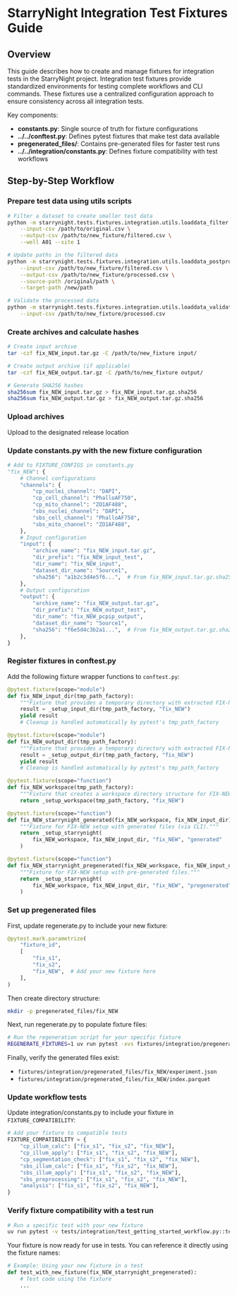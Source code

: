 # StarryNight Integration Test Fixtures Guide

## Overview

This guide describes how to create and manage fixtures for integration tests in the StarryNight project. Integration test fixtures provide standardized environments for testing complete workflows and CLI commands. These fixtures use a centralized configuration approach to ensure consistency across all integration tests.

Key components:
- **constants.py**: Single source of truth for fixture configurations
- **../../conftest.py**: Defines pytest fixtures that make test data available
- **pregenerated_files/**: Contains pre-generated files for faster test runs
- **../../integration/constants.py**: Defines fixture compatibility with test workflows

## Step-by-Step Workflow

### Prepare test data using utils scripts

```bash
# Filter a dataset to create smaller test data
python -m starrynight.tests.fixtures.integration.utils.loaddata_filter \
    --input-csv /path/to/original.csv \
    --output-csv /path/to/new_fixture/filtered.csv \
    --well A01 --site 1

# Update paths in the filtered data
python -m starrynight.tests.fixtures.integration.utils.loaddata_postprocess \
    --input-csv /path/to/new_fixture/filtered.csv \
    --output-csv /path/to/new_fixture/processed.csv \
    --source-path /original/path \
    --target-path /new/path

# Validate the processed data
python -m starrynight.tests.fixtures.integration.utils.loaddata_validate \
    --input-csv /path/to/new_fixture/processed.csv
```

### Create archives and calculate hashes

```bash
# Create input archive
tar -czf fix_NEW_input.tar.gz -C /path/to/new_fixture input/

# Create output archive (if applicable)
tar -czf fix_NEW_output.tar.gz -C /path/to/new_fixture output/

# Generate SHA256 hashes
sha256sum fix_NEW_input.tar.gz > fix_NEW_input.tar.gz.sha256
sha256sum fix_NEW_output.tar.gz > fix_NEW_output.tar.gz.sha256
```

###  Upload archives

Upload to the designated release location

### Update constants.py with the new fixture configuration

```python
# Add to FIXTURE_CONFIGS in constants.py
"fix_NEW": {
    # Channel configurations
    "channels": {
        "cp_nuclei_channel": "DAPI",
        "cp_cell_channel": "PhalloAF750",
        "cp_mito_channel": "ZO1AF488",
        "sbs_nuclei_channel": "DAPI",
        "sbs_cell_channel": "PhalloAF750",
        "sbs_mito_channel": "ZO1AF488",
    },
    # Input configuration
    "input": {
        "archive_name": "fix_NEW_input.tar.gz",
        "dir_prefix": "fix_NEW_input_test",
        "dir_name": "fix_NEW_input",
        "dataset_dir_name": "Source1",
        "sha256": "a1b2c3d4e5f6...",  # From fix_NEW_input.tar.gz.sha256
    },
    # Output configuration
    "output": {
        "archive_name": "fix_NEW_output.tar.gz",
        "dir_prefix": "fix_NEW_output_test",
        "dir_name": "fix_NEW_pcpip_output",
        "dataset_dir_name": "Source1",
        "sha256": "f6e5d4c3b2a1...",  # From fix_NEW_output.tar.gz.sha256
    },
}
```

### Register fixtures in conftest.py

Add the following fixture wrapper functions to `conftest.py`:

```python
@pytest.fixture(scope="module")
def fix_NEW_input_dir(tmp_path_factory):
    """Fixture that provides a temporary directory with extracted FIX-NEW input data."""
    result = _setup_input_dir(tmp_path_factory, "fix_NEW")
    yield result
    # Cleanup is handled automatically by pytest's tmp_path_factory

@pytest.fixture(scope="module")
def fix_NEW_output_dir(tmp_path_factory):
    """Fixture that provides a temporary directory with extracted FIX-NEW output data."""
    result = _setup_output_dir(tmp_path_factory, "fix_NEW")
    yield result
    # Cleanup is handled automatically by pytest's tmp_path_factory

@pytest.fixture(scope="function")
def fix_NEW_workspace(tmp_path_factory):
    """Fixture that creates a workspace directory structure for FIX-NEW tests."""
    return _setup_workspace(tmp_path_factory, "fix_NEW")

@pytest.fixture(scope="function")
def fix_NEW_starrynight_generated(fix_NEW_workspace, fix_NEW_input_dir):
    """Fixture for FIX-NEW setup with generated files (via CLI)."""
    return _setup_starrynight(
        fix_NEW_workspace, fix_NEW_input_dir, "fix_NEW", "generated"
    )

@pytest.fixture(scope="function")
def fix_NEW_starrynight_pregenerated(fix_NEW_workspace, fix_NEW_input_dir):
    """Fixture for FIX-NEW setup with pre-generated files."""
    return _setup_starrynight(
        fix_NEW_workspace, fix_NEW_input_dir, "fix_NEW", "pregenerated"
    )
```

### Set up pregenerated files

First, update regenerate.py to include your new fixture:

```python
@pytest.mark.parametrize(
    "fixture_id",
    [
        "fix_s1",
        "fix_s2",
        "fix_NEW",  # Add your new fixture here
    ],
)
```

Then create directory structure:

```bash
mkdir -p pregenerated_files/fix_NEW
```

Next, run regenerate.py to populate fixture files:

```bash
# Run the regeneration script for your specific fixture
REGENERATE_FIXTURES=1 uv run pytest -xvs fixtures/integration/pregenerated_files/regenerate.py::test_generate_pregenerated_files_files[fix_NEW]
```

Finally, verify the generated files exist:
   - `fixtures/integration/pregenerated_files/fix_NEW/experiment.json`
   - `fixtures/integration/pregenerated_files/fix_NEW/index.parquet`

### Update workflow tests

Update integration/constants.py to include your fixture in `FIXTURE_COMPATIBILITY`:

```python
# Add your fixture to compatible tests
FIXTURE_COMPATIBILITY = {
    "cp_illum_calc": ["fix_s1", "fix_s2", "fix_NEW"],
    "cp_illum_apply": ["fix_s1", "fix_s2", "fix_NEW"],
    "cp_segmentation_check": ["fix_s1", "fix_s2", "fix_NEW"],
    "sbs_illum_calc": ["fix_s1", "fix_s2", "fix_NEW"],
    "sbs_illum_apply": ["fix_s1", "fix_s2", "fix_NEW"],
    "sbs_preprocessing": ["fix_s1", "fix_s2", "fix_NEW"],
    "analysis": ["fix_s1", "fix_s2", "fix_NEW"],
}
```

### Verify fixture compatibility with a test run

```bash
# Run a specific test with your new fixture
uv run pytest -v tests/integration/test_getting_started_workflow.py::test_complete_workflow[fix_NEW-generated-cp_illum_calc]
```

Your fixture is now ready for use in tests. You can reference it directly using the fixture names:

```python
# Example: Using your new fixture in a test
def test_with_new_fixture(fix_NEW_starrynight_pregenerated):
    # Test code using the fixture
    ...
```
